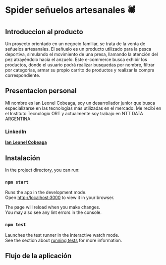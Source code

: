 # Spider señuelos artesanales 🕷

## Introduccion al producto

Un proyecto orientado en un negocio familiar, se trata de la venta de señuelos artesanales. El señuelo es un producto utilizado para la pesca deportiva, simulando el movimiento de una presa, llamando la atención del pez atrayéndolo hacia el anzuelo. Este e-commerce busca exhibir los productos, donde el usuario podrá realizar busquedas por nombre, filtrar por categorias, armar su propio carrito de productos y realizar la compra correspondiente.

## Presentacion personal

Mi nombre es Ian Leonel Cobeaga, soy un desarrollador junior que busca especializarse en las tecnologías más utilizadas en el mercado. Me recibi en el Instituto Tecnológio ORT y actualmente soy trabajo en NTT DATA ARGENTINA
### LinkedIn
**[Ian Leonel Cobeaga](https://www.linkedin.com/in/iancobeaga/)**
## Instalación

In the project directory, you can run:

### `npm start`

Runs the app in the development mode.\
Open [http://localhost:3000](http://localhost:3000) to view it in your browser.

The page will reload when you make changes.\
You may also see any lint errors in the console.

### `npm test`

Launches the test runner in the interactive watch mode.\
See the section about [running tests](https://facebook.github.io/create-react-app/docs/running-tests) for more information.

## Flujo de la aplicación



